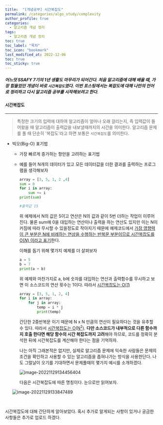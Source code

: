 ```yaml
---
title:  "[개념공부] 시간복잡도"
permalink: /categories/algo_study/complexity
author_profile: true
categories:
  - 알고리즘 개념 정리
tags:
  - 알고리즘 개념 정리
toc: true
toc_label: "목차"
toc_icon: "bookmark"
last_modified_at: 2022-12-06
toc: true
toc_sticky: true
---
```


#####   어느덧 SSAFY 7기의 1년 생활도 마무리가 되어간다. 처음 알고리즘에 대해 배울 때, 가장 힘들었던 개념이 바로 `시간복잡도`였다. 이번 포스팅에서는 복잡도에 대해 나만의 언어로 정리하고 다시 알고리즘 공부를 시작해보려고 한다.



#### 시간복잡도

---

>  특정한 크기의 입력에 대하여 알고리즘이 얼마나 오래 걸리는지, 즉 입력값이 들어왔을 때 알고리즘이 출력값을 내보낼때까지의 시간을 의미한다. 알고리즘 문제를 풀 때 단순히 '복잡도'라고 하면 보통은 `시간복잡도`를 의미한다.

- 빅오(Big-O) 표기법

  - 가장 빠르게 증가하는 항만을 고려하는 표기법

  - 예를 들어 N개의 데이터가 있고 모든 데이터값을 더한 결과를 출력하는 프로그램을 생각해보자 

    ```python
    array = [3, 5, 1, 2 ,4]
    sum = 0
    for i in array:
    	sum += i
    print(sum)
    
    #출력값 15
    ```

    위 예제에서 N의 값은 5이고 연산은 N의 값과 같이 5번 더하는 작업이 이루어진다.  물론 sum에 0을 대입하는 연산이나 출력을 하는 연산도 있지만 이는 N이 커짐에 따라 무시할 수 있을정도로 작아지기 때문에 예제코드에서 <u>가장 영향력이 큰 부분은 N에 비례하는 연상을 수행하는 반복문 부분이므로 시간복잡도를 O(*N*) 이라고 표기</u>한다.

    이해를 돕기 위해 몇가지 예제를 더 살펴보자

    ```python
    a = 5
    b = 7
    print(a + b)
    ```

     위 예제와 마찬가지로 a, b에 숫자를 대입하는 연산과 출력함수를 무시하고 보면 이 소스코드의 연산 횟수는 1이다. 따라서 <u>시간복잡도는 O(*1*)</u>

    ```python
    array = [3, 5, 1, 2, 4]
    for i in array:
    	for j in array:
            temp = i * j
            print(temp)
    ```

     간단한 2중반복문 이기 때문에 N x N 만큼의 연산이 필요하다는 것을 유추할 수 있다. 따라서 <u>시간복잡도는 O(N<sup>2</sup>)</u>. **다만 소스코드가 내부적으로 다른 함수까지 호출 한다면 해당 함수의 시간 복잡도까지 고려**해야 하므로, 코드를 정확히 분석한 뒤에 시간복잡도를 계산해야 한다는 점을 기억하자.

    

     나는 아직 그래본적은 없지만, 실제로 알고리즘 문제에 익숙한 사람들은 문제의 조건을 확인하고 사용할 수 있는 알고리즘을 좁혀나가는 방식을 사용한단다. 나도 그럴날이 오기를 기대하면서 문제풀때의 몇가지 예시를 소개하겠다.

    ![image-20221129134456404](C:\Users\multicampus\Desktop\SSAFY\blog\DevSJin.github.io\assets\image-20221129134456404-16703093814171.png)

    

    다음은 시간복잡도에 따른 명칭이다. 눈으로만 읽어보자.

  ![image-20221129133847489](C:\Users\multicampus\Desktop\SSAFY\blog\DevSJin.github.io\assets\image-20221129133847489.png)

  ​	

시간복잡도에 대해 간단하게 알아보았다. 혹시 추가로 알게되는 사항이 있거나 궁금한 사항들은 추가로 업로드 하겠다.
